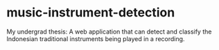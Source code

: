 # music-instrument-detection
My undergrad thesis: A web application that can detect and classify the Indonesian traditional instruments being played in a recording.
